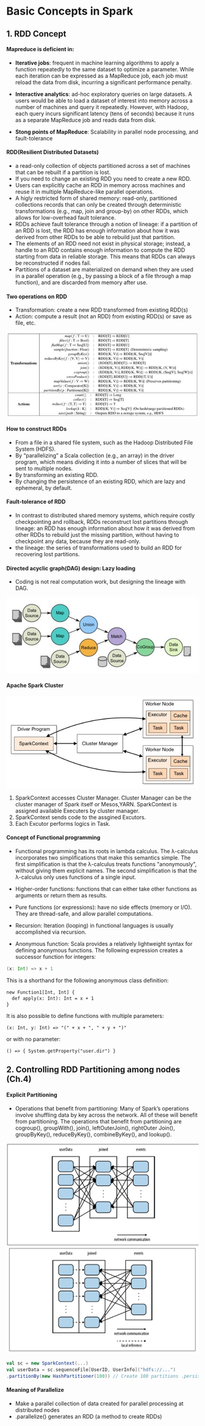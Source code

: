 # Basic Concepts in Spark
## 1. RDD Concept

#### Mapreduce is deficient in:

* **Iterative jobs**: frequent in machine learning algorithms to apply a function repeatedly to the same dataset to optimize a parameter. While each iteration can be expressed as a MapReduce job, each job must reload the data from disk, incurring a significant performance penalty.

* **Interactive analytics**: ad-hoc exploratory queries on large datasets. A users would be able to load a dataset of interest into memory across a number of machines and query it repeatedly. However, with Hadoop, each query incurs significant latency (tens of seconds) because it runs as a separate MapReduce job and reads data from disk.

* **Stong points of MapReduce**: Scalability in parallel node processing, and fault-tolerance

#### RDD(Resilient Distributed Datasets)

* a read-only collection of objects partitioned across a set of machines that can be rebuilt if a partition is lost.
* If you need to change an existing RDD you need to create a new RDD. 
* Users can explicitly cache an RDD in memory across machines and reuse it in multiple MapReduce-like parallel operations.
* A higly restricted form of shared memory: read-only, partitioned collections records that can only be created through deterministic transformations (e.g., map, join and group-by) on other RDDs, which allows for low-overhead fault tolerance.
* RDDs achieve fault tolerance through a notion of lineage: if a partition of an RDD is lost, the RDD has enough information about how it was derived from other RDDs to be able to rebuild just that partition.
* The elements of an RDD need not exist in physical storage; instead, a handle to an RDD contains enough information to compute the RDD starting from data in reliable storage. This means that RDDs can always be reconstructed if nodes fail.
* Partitions of a dataset are materialized on demand when they are used in a parallel operation (e.g., by passing a block of a file through a map function), and are discarded from memory after use. 

#### Two operations on RDD

* Transformation: create a new RDD transformed from existing RDD(s) 
* Action: compute a result (not an RDD) from existing RDD(s) or save as file, etc.

![](rdd.jpg)

#### How to construct RDDs

* From a file in a shared file system, such as the Hadoop Distributed File System (HDFS).
* By “parallelizing” a Scala collection (e.g., an array) in the driver program, which means dividing it into a number of slices that will be sent to multiple nodes.
* By transforming an existing RDD. 
* By changing the persistence of an existing RDD, which are lazy and ephemeral, by default.


#### Fault-tolerance of RDD

* In contrast to distributed shared memory systems, which require costly checkpointing and rollback, RDDs reconstruct lost partitions through lineage: an RDD has enough information about how it was derived from other RDDs to rebuild just the missing partition, without having to checkpoint any data, because they are read-only.
* the lineage: the series of transformations used to build an RDD for recovering lost partitions.

#### Directed acyclic graph(DAG) design: Lazy loading

* Coding is not real computation work, but designing the lineage with DAG.

![](dag.jpg)

#### Apache Spark Cluster

![](iamge.jpg)

1. SparkContext accesses Cluster Manager. Cluster Manager can be the cluster manager of Spark itself or Mesos,YARN. SparkContext is assigned available Executers by cluster manager.
2. SparkContext sends code to the assgined Excutors.
3. Each Excutor performs logics in Task.


#### Concept of Functional programming

* Functional programming has its roots in lambda calculus. The λ-calculus incorporates two simplifications that make this semantics simple. The first simplification is that the λ-calculus treats functions "anonymously", without giving them explicit names. The second simplification is that the λ-calculus only uses functions of a single input.

* Higher-order functions: functions that can either take other functions as arguments or return them as results.
* Pure functions (or expressions): have no side effects (memory or I/O). They are thread-safe, and allow parallel computations.
* Recursion: Iteration (looping) in functional languages is usually accomplished via recursion.
* Anonymous function: Scala provides a relatively lightweight syntax for defining anonymous functions. The following expression creates a successor function for integers:

```scala
(x: Int) => x + 1
```

This is a shorthand for the following anonymous class definition:

```
new Function1[Int, Int] {
  def apply(x: Int): Int = x + 1
}
```

It is also possible to define functions with multiple parameters:

```
(x: Int, y: Int) => "(" + x + ", " + y + ")"
```

or with no parameter:

```
() => { System.getProperty("user.dir") }
```

## 2. Controlling RDD Partitioning among nodes (Ch.4)

#### Explicit Partitioning

* Operations that benefit from partitioning: Many of Spark’s operations involve shuffling data by key across the network. All of these will benefit from partitioning. The operations that benefit from partitioning are cogroup(), groupWith(), join(), leftOuterJoin(), rightOuter Join(), groupByKey(), reduceByKey(), combineByKey(), and lookup().

![](part1.png)
![](part2.png)

```scala
val sc = new SparkContext(...)
val userData = sc.sequenceFile[UserID, UserInfo]("hdfs://...")
.partitionBy(new HashPartitioner(100)) // Create 100 partitions .persist()
```
#### Meaning of Parallelize
* Make a parallel collection of data created for parallel processing at distributed nodes
* .parallelize() generates an RDD (a method to create RDDs)
